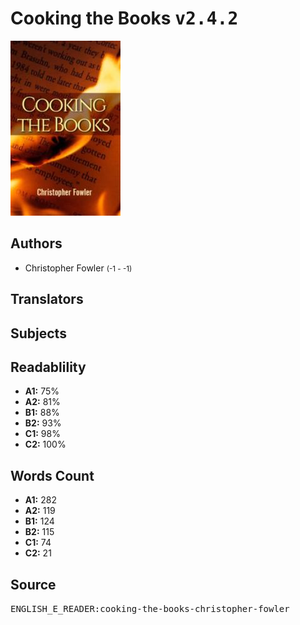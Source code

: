 # Cooking the Books <kbd>v2.4.2</kbd>

![](./cover.medium.jpg "")

## Authors


 - Christopher Fowler <small>(-1 - -1)</small>

## Translators



## Subjects



## Readablility


 - **A1:** 75%
 - **A2:** 81%
 - **B1:** 88%
 - **B2:** 93%
 - **C1:** 98%
 - **C2:** 100%

## Words Count


 - **A1:** 282
 - **A2:** 119
 - **B1:** 124
 - **B2:** 115
 - **C1:** 74
 - **C2:** 21

## Source


<kbd>ENGLISH_E_READER:cooking-the-books-christopher-fowler</kbd>
